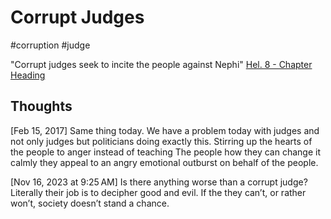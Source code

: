 # Corrupt Judges
#corruption
#judge 

"Corrupt judges seek to incite the people against Nephi" [Hel. 8 - Chapter Heading](https://www.churchofjesuschrist.org/study/scriptures/bofm/hel/8?id=study_summary1&lang=eng#study_summary1)

## Thoughts
[Feb 15, 2017]
Same thing today. We have a problem today with judges and not only judges but politicians doing exactly this. Stirring up the hearts of the people to anger instead of teaching The people how they can change it calmly they appeal to an angry emotional outburst on behalf of the people.

[Nov 16, 2023 at 9:25 AM]
Is there anything worse than a corrupt judge? Literally their job is to decipher good and evil. If the they can’t, or rather won’t, society doesn’t stand a chance.


